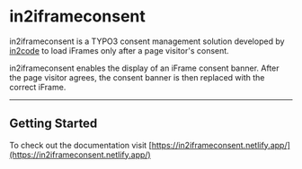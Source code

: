 # in2iframeconsent

in2iframeconsent is a TYPO3 consent management solution developed by [in2code](https://www.in2code.de/en/) to load iFrames only after a page visitor's consent.

in2iframeconsent enables the display of an iFrame consent banner.
After the page visitor agrees, the consent banner is then replaced with the correct iFrame.

---

## Getting Started

To check out the documentation visit [https://in2iframeconsent.netlify.app/](https://in2iframeconsent.netlify.app/)
